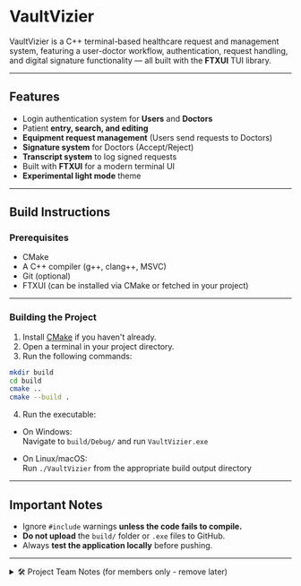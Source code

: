 # VaultVizier

VaultVizier is a C++ terminal-based healthcare request and management system, featuring a user-doctor workflow, authentication, request handling, and digital signature functionality — all built with the **FTXUI** TUI library.

---

## **Features**

- Login authentication system for **Users** and **Doctors**
- Patient **entry, search, and editing**
- **Equipment request management** (Users send requests to Doctors)
- **Signature system** for Doctors (Accept/Reject)
- **Transcript system** to log signed requests
- Built with **FTXUI** for a modern terminal UI
- **Experimental light mode** theme

---

## **Build Instructions**

### Prerequisites

- CMake
- A C++ compiler (g++, clang++, MSVC)
- Git (optional)
- FTXUI (can be installed via CMake or fetched in your project)

---

### Building the Project

1. Install [CMake](https://cmake.org/download/) if you haven't already.
2. Open a terminal in your project directory.
3. Run the following commands:

```bash
mkdir build
cd build
cmake ..
cmake --build .
```

4. Run the executable:

- On Windows:  
  Navigate to `build/Debug/` and run `VaultVizier.exe`

- On Linux/macOS:  
  Run `./VaultVizier` from the appropriate build output directory

---

## **Important Notes**

- Ignore `#include` warnings **unless the code fails to compile.**
- **Do not upload** the `build/` folder or `.exe` files to GitHub.
- Always **test the application locally** before pushing.

---

<details>
<summary>🛠 Project Team Notes (for members only - remove later)</summary>

- Bhai please don’t commit binaries.
- Run a full test after building — especially request & signature flows.

</details>
